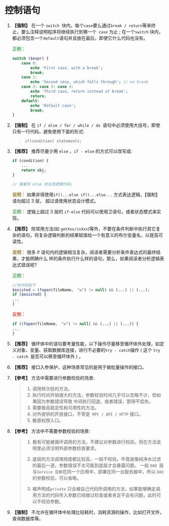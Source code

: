 # 控制语句

1. **【强制】** 在一个 `switch `块内，每个` case `要么通过` break / return `等来终止，要么注释说明程序将继续执行到哪一个` case` 为止 ; 在一个`switch` 块内，都必须包含一个`default`语句并且放在最后，即使它什么代码也没有。

   **<font color='#4ead5b'>正例：</font>**

   ```php
   switch ($expr) {
       case 0:
           echo 'First case, with a break'; 
           break;
       case 1:
           echo 'Second case, which falls through'; // no break
       case 2: case 3: case 4:
           echo 'Third case, return instead of break';
           return; 
       default:
           echo 'Default case';
           break; 
   }
   ```

   

2. **【强制】** 在 `if / else / for / while / do `语句中必须使用大括号，即使只有一行代码，避免使用下面的形式:

   > `if(condition) statements;`

3. **【推荐】** 推荐尽量少用 `else` ，`if - else` 的方式可以改写成:

   ```php
   if (condition) {
       ...
       return obj;
   }
   
   // 接着写 else 的业务逻辑代码;
   ```

   

   **<font color='#937c27'>说明：</font>** 如果非得使用`if()...else if()...else...` 方式表达逻辑，【强制】请勿超过 3 层， 超过请使用状态设计模式。

   **<font color='#4ead5b'>正例：</font>** 逻辑上超过 3 层的 `if-else` 代码可以使用卫语句，或者状态模式来实现。

4. **【推荐】** 除常用方法(如 `getXxx/isXxx`)等外，不要在条件判断中执行其它复杂的语句，将复杂逻辑判断的结果赋值给一个有意义的布尔变量名，以提高可读性。

   **<font color='#937c27'>说明：</font>** 很多 if 语句内的逻辑相当复杂，阅读者需要分析条件表达式的最终结果，才能明确什么 样的条件执行什么样的语句，那么，如果阅读者分析逻辑表达式错误呢?

   **<font color='#4ead5b'>正例：</font>**

   ```php
   //伪代码如下
   $existed = (fopen(fileName， "w") != null) && (...) || (...);
   if ($existed) {
   ...
   }
   ```

   **<font color='#ec5248'>反例：</font>**

   ```php
   if ((fopen(fileName， "w") != null) && (...) || (...)) {
   ...
   }
   ```

5. **【推荐】** 循环体中的语句要考量性能，以下操作尽量移至循环体外处理，如定义对象、变量、获取数据库连接，进行不必要的` try - catch `操作 ( 这个 `try - catch `是否可以移至循环体外 ) 。

6. **【推荐】** 接口入参保护，这种场景常见的是用于做批量操作的接口。

7. **【参考】** 方法中需要进行参数校验的场景:

   > 1) 调用频次低的方法。
   > 2) 执行时间开销很大的方法，参数校验时间几乎可以忽略不计，但如果因为参数错误导致 中间执行回退，或者错误，那得不偿失。
   > 3) 需要极高稳定性和可用性的方法。
   > 4) 对外提供的开放接口，不管是` RPC / API / HTTP` 接口。
   > 5) 敏感权限入口。

8. **【参考】** 方法中不需要参数校验的场景:

   > 1) 极有可能被循环调用的方法，不建议对参数进行校验。但在方法说明里必须注明外部参数检查要求。 
   >
   > 2) 底层的方法调用频度都比较高，一般不校验。毕竟是像纯净水过滤的最后一道，参数错误不太可能到底层才会暴露问题。 一般 `DAO `层与`Service 层都`在同一个应用中，部署在同一台服务器中，所以 `DAO`的参数校验，可以省略。
   > 3) 被声明成`private` 只会被自己代码所调用的方法，如果能够确定调用方法的代码传入参数已经做过检查或者肯定不会有问题，此时可以不校验参数。

9. **【强制】** 不允许在循环体中处理比较耗时，消耗资源的操作，比如打开文件，查询数据库等。